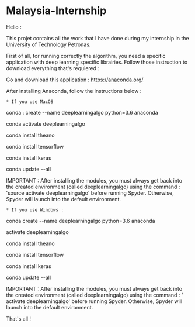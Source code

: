# Malaysia-Internship
Hello :

This projet contains all the work that I have done during my internship in the University of Technology Petronas.

First of all, for running correctly the algorithm, you need a specific application with deep learning specific librairies.
Follow those instruction to download everything that's requiered :

Go and download this application :
https://anaconda.org/

After installing Anaconda, follow the instructions below :

	* If you use MacOS
conda :
create --name deeplearningalgo python=3.6 anaconda

conda activate deeplearningalgo

conda install theano

conda install tensorflow

conda install keras

conda update --all

IMPORTANT : After installing the modules, you must always get back into the created environment (called deeplearningalgo) using the command : 'source activate deeplearningalgo' before running Spyder. Otherwise, Spyder will launch into the default environment.
	
	* If you use Windows :
conda create --name deeplearningalgo python=3.6 anaconda

activate deeplearningalgo 

conda install theano

conda install tensorflow

conda install keras

conda update --all


IMPORTANT : After installing the modules, you must always get back into the created environment (called deeplearningalgo) using the command : '
activate deeplearningalgo' before running Spyder. Otherwise, Spyder will launch into the default environment.

That's all !
